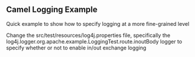 ## Camel Logging Example
Quick example to show how to specify logging at a more fine-grained level

Change the src/test/resources/log4j.properties file, specifically the log4j.logger.org.apache.example.LoggingTest.route.inoutBody
 logger to specify whether or not to enable in/out exchange logging